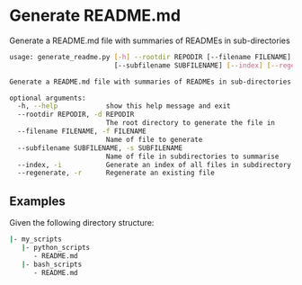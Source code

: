 # Generate README.md

Generate a README.md file with summaries of READMEs in sub-directories

```bash
usage: generate_readme.py [-h] --rootdir REPODIR [--filename FILENAME]
                          [--subfilename SUBFILENAME] [--index] [--regenerate]

Generate a README.md file with summaries of READMEs in sub-directories

optional arguments:
  -h, --help            show this help message and exit
  --rootdir REPODIR, -d REPODIR
                        The root directory to generate the file in
  --filename FILENAME, -f FILENAME
                        Name of file to generate
  --subfilename SUBFILENAME, -s SUBFILENAME
                        Name of file in subdirectories to summarise
  --index, -i           Generate an index of all files in subdirectory
  --regenerate, -r      Regenerate an existing file
```

## Examples

Given the following directory structure:

```bash
|- my_scripts
   |- python_scripts
      - README.md
   |- bash_scripts
      - README.md
```
